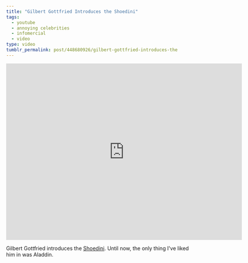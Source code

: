```yaml
---
title: "Gilbert Gottfried Introduces the Shoedini"
tags:
  - youtube
  - annoying celebrities
  - infomercial
  - video
type: video
tumblr_permalink: post/448680926/gilbert-gottfried-introduces-the
---
```


<iframe width="640" height="480" src="http://www.youtube.com/embed/LBPAQ6CJvTo?rel=0" frameborder="0" allowfullscreen></iframe>

Gilbert Gottfried introduces the [Shoedini](https://www.tryshoedini.com/). Until now, the only thing I've liked him in was Aladdin.
